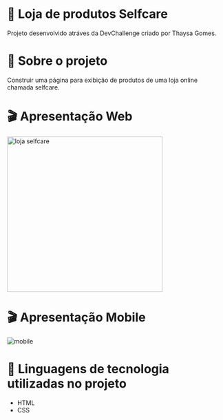 # :seedling: Loja de produtos Selfcare
Projeto desenvolvido atráves da DevChallenge criado por Thaysa Gomes.

# 💼 Sobre o projeto
Construir uma página para exibição de produtos de uma loja online chamada selfcare.

# 🎬 Apresentação Web

<img width="361" alt="loja selfcare" src="https://user-images.githubusercontent.com/93945597/145646841-4d9f49d1-c736-4c34-b1f4-9cfe6d1fd7d8.png">

# 🎬 Apresentação Mobile
![mobile](https://user-images.githubusercontent.com/93945597/145661513-b4d9559b-8863-49a2-a3f3-501dda1b2b5b.gif)



# 📝 Linguagens de tecnologia utilizadas no projeto
- HTML
- CSS

 
